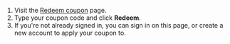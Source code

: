 1. Visit the [Redeem coupon](https://github.com/redeem) page.
1. Type your coupon code and click **Redeem**.
1. If you're not already signed in, you can sign in on this page, or create a new account to apply your coupon to.
